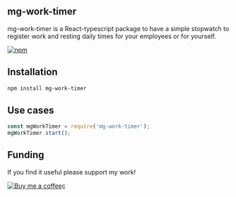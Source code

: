 ## mg-work-timer

mg-work-timer is a React-typescript package to have a simple stopwatch to register work and resting daily times for your employees or for yourself. 

[![npm](https://img.shields.io/npm/v/mg-work-timer)](https://www.npmjs.com/package/mg-work-timer)

## Installation

```bash
npm install mg-work-timer
```

## Use cases

```ts
const mgWorkTimer = require('mg-work-timer');
mgWorkTimer.start();
```

## Funding

If you find it useful please support my work! 

[![Buy me a coffee](https://www.buymeacoffee.com/assets/img/custom_images/orange_img.png)](https://www.buymeacoffee.com/miguelgisbert)ç



